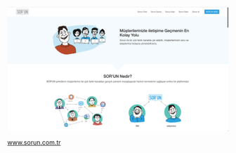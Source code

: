 ![alt-image](https://github.com/SafaElmali/Sorun-Web/blob/edff4a139e15b53409bd230521f0239817f475e1/images/index/SorunDemo2.png)


www.sorun.com.tr
